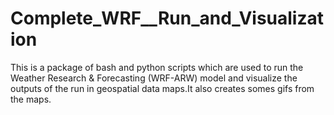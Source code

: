 # Complete_WRF__Run_and_Visualization
This is a package of bash and python scripts which are used to run the Weather Research &amp; Forecasting (WRF-ARW) model and visualize the outputs of the run in geospatial data maps.It also creates somes gifs from the maps.
